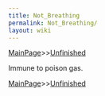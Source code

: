 ```yaml
---
title: Not_Breathing
permalink: Not_Breathing/
layout: wiki
---
```


[MainPage](/keeperrl_wiki/ "wikilink")>>[Unfinished](/keeperrl_wiki/Unfinished "wikilink")



Immune to poison gas.

[MainPage](/keeperrl_wiki/ "wikilink")>>[Unfinished](/keeperrl_wiki/Unfinished "wikilink")


